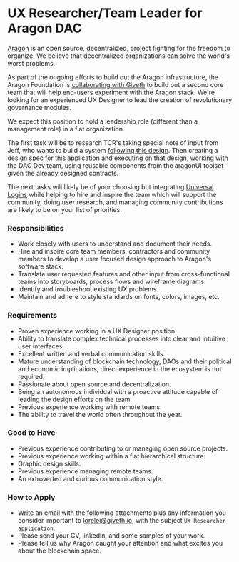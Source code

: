 # UX Researcher/Team Leader for Aragon DAC

[Aragon](https://aragon.org/) is an open source, decentralized, project fighting for the freedom to organize.  We believe that decentralized organizations can solve the world's worst problems.

As part of the ongoing efforts to build out the Aragon infrastructure, the Aragon Foundation is [collaborating with Giveth](https://blog.aragon.org/aragon-dac-a-new-community-effort-to-foster-aragons-development-led-by-giveth/) to build out a second core team that will help end-users experiment with the Aragon stack. We're looking for an experienced UX Designer to lead the creation of revolutionary governance modules.

We expect this position to hold a leadership role (different than a management role) in a flat organization.

The first task will be to research TCR's taking special note of input from Jeff, who wants to build a system [following this design](https://blog.goodaudience.com/rewriting-the-story-of-human-collaboration-c33a8a4cd5b8).  Then creating a design spec for this application and executing on that design, working with the DAC Dev team, using reusable components from the aragonUI toolset given the already designed contracts.

The next tasks will likely be of your choosing but integrating [Universal Logins](https://www.youtube.com/watch?v=F5t94cCg6XE) while helping to hire and inspire the team which will support the community, doing user research, and managing community contributions are likely to be on your list of priorities.

### Responsibilities

- Work closely with users to understand and document their needs.
- Hire and inspire core team members, contractors and community members to develop a user focused design approach to Aragon's software stack.
- Translate user requested features and other input from cross-functional teams into storyboards, process flows and wireframe diagrams.
- Identify and troubleshoot existing UX problems.
- Maintain and adhere to style standards on fonts, colors, images, etc.

### Requirements

- Proven experience working in a UX Designer position.
- Ability to translate complex technical processes into clear and intuitive user interfaces.
- Excellent written and verbal communication skills.
- Mature understanding of blockchain technology, DAOs and their political and economic implications, direct experience in the ecosystem is not required.
- Passionate about open source and decentralization.
- Being an autonomous individual with a proactive attitude capable of leading the design efforts on the team.
- Previous experience working with remote teams.
- The ability to travel the world often throughout the year.


### Good to Have

- Previous experience contributing to or managing open source projects.
- Previous experience working within a flat hierarchical structure.
- Graphic design skills.
- Previous experience managing remote teams.
- An extroverted and curious communication style.

### How to Apply

- Write an email with the following attachments plus any information you consider important to lorelei@giveth.io, with the subject `UX Researcher application`.
- Please send your CV, linkedin, and some samples of your work.
- Please tell us why Aragon caught your attention and what excites you about the blockchain space.
